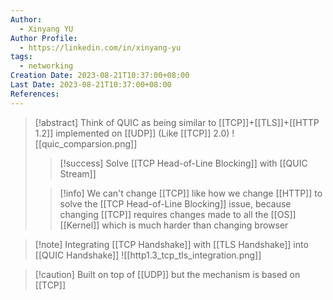 ```yaml
---
Author:
  - Xinyang YU
Author Profile:
  - https://linkedin.com/in/xinyang-yu
tags:
  - networking
Creation Date: 2023-08-21T10:37:00+08:00
Last Date: 2023-08-21T10:37:00+08:00
References:
---
```

>[!abstract] Think of QUIC as being similar to [[TCP]]+[[TLS]]+[[HTTP 1.2]] implemented on [[UDP]] (Like [[TCP]] 2.0)
>![[quic_comparsion.png]]
>>[!success] Solve [[TCP Head-of-Line Blocking]] with [[QUIC Stream]]
>
>
>>[!info] We can't change [[TCP]] like how we change [[HTTP]] to solve the [[TCP Head-of-Line Blocking]] issue, because changing [[TCP]] requires changes made to all the [[OS]] [[Kernel]] which is much harder than changing browser 

>[!note]  Integrating [[TCP Handshake]] with [[TLS Handshake]] into [[QUIC Handshake]]
>![[http1.3_tcp_tls_integration.png]]

>[!caution] Built on top of [[UDP]] but the mechanism is based on [[TCP]]